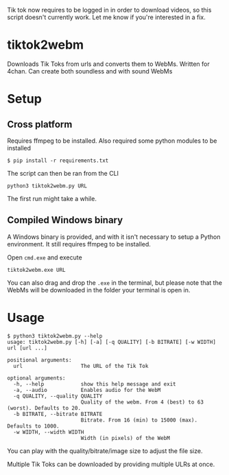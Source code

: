 Tik tok now requires to be logged in in order to download videos, so this script doesn't currently work. Let me know if you're interested in a fix.

# tiktok2webm
Downloads Tik Toks from urls and converts them to WebMs. Written for 4chan. Can create both soundless and with sound WebMs

# Setup
## Cross platform
Requires ffmpeg to be installed. Also required some python modules to be installed
```
$ pip install -r requirements.txt
```
The script can then be ran from the CLI
```
python3 tiktok2webm.py URL 
```
The first run might take a while.

## Compiled Windows binary
A Windows binary is provided, and with it isn't necessary to setup a Python environment. It still requires ffmpeg to be installed.

Open `cmd.exe` and execute 
```
tiktok2webm.exe URL 
```
You can also drag and drop the `.exe` in the terminal, but please note that the WebMs will be downloaded in the folder your terminal is open in.

# Usage
```
$ python3 tiktok2webm.py --help
usage: tiktok2webm.py [-h] [-a] [-q QUALITY] [-b BITRATE] [-w WIDTH] url [url ...]

positional arguments:
  url                   The URL of the Tik Tok

optional arguments:
  -h, --help            show this help message and exit
  -a, --audio           Enables audio for the WebM
  -q QUALITY, --quality QUALITY
                        Quality of the webm. From 4 (best) to 63 (worst). Defaults to 20.
  -b BITRATE, --bitrate BITRATE
                        Bitrate. From 16 (min) to 15000 (max). Defaults to 1000.
  -w WIDTH, --width WIDTH
                        Width (in pixels) of the WebM
```

You can play with the quality/bitrate/image size to adjust the file size.

Multiple Tik Toks can be downloaded by providing multiple ULRs at once.
